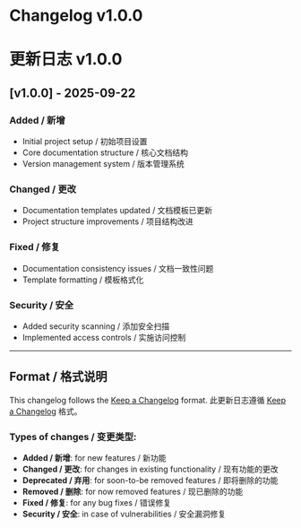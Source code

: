 # Changelog v1.0.0
# 更新日志 v1.0.0

## [v1.0.0] - 2025-09-22

### Added / 新增
- Initial project setup / 初始项目设置
- Core documentation structure / 核心文档结构
- Version management system / 版本管理系统

### Changed / 更改
- Documentation templates updated / 文档模板已更新
- Project structure improvements / 项目结构改进

### Fixed / 修复
- Documentation consistency issues / 文档一致性问题
- Template formatting / 模板格式化

### Security / 安全
- Added security scanning / 添加安全扫描
- Implemented access controls / 实施访问控制

---

## Format / 格式说明

This changelog follows the [Keep a Changelog](https://keepachangelog.com/) format.
此更新日志遵循 [Keep a Changelog](https://keepachangelog.com/) 格式。

### Types of changes / 变更类型:
- **Added / 新增**: for new features / 新功能
- **Changed / 更改**: for changes in existing functionality / 现有功能的更改
- **Deprecated / 弃用**: for soon-to-be removed features / 即将删除的功能
- **Removed / 删除**: for now removed features / 现已删除的功能
- **Fixed / 修复**: for any bug fixes / 错误修复
- **Security / 安全**: in case of vulnerabilities / 安全漏洞修复
